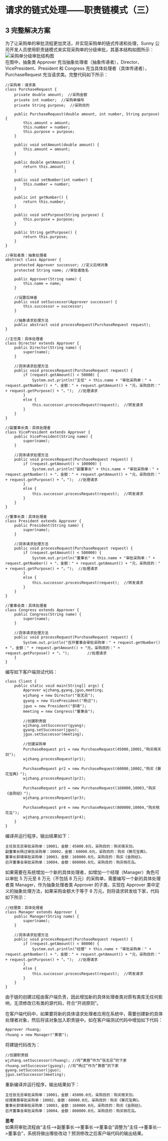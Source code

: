 # 请求的链式处理——职责链模式（三）  
## 3 完整解决方案  
为了让采购单的审批流程更加灵活，并实现采购单的链式传递和处理，Sunny 公司开发人员使用职责链模式来实现采购单的分级审批，其基本结构如图所示：
![采购单分级审批结构图](images/1333307860_9326.gif)  
在图中，抽象类 Approver 充当抽象处理者（抽象传递者），Director、VicePresident、President 和 Congress 充当具体处理者（具体传递者），PurchaseRequest 充当请求类。完整代码如下所示：
```
//采购单：请求类
class PurchaseRequest {
	private double amount;  //采购金额
	private int number;  //采购单编号
	private String purpose;  //采购目的
	
	public PurchaseRequest(double amount, int number, String purpose) {
		this.amount = amount;
		this.number = number;
		this.purpose = purpose;
	}
	
	public void setAmount(double amount) {
		this.amount = amount;
	}
	
	public double getAmount() {
		return this.amount;
	}
	
	public void setNumber(int number) {
		this.number = number;
	}
	
	public int getNumber() {
		return this.number;
	}
	
	public void setPurpose(String purpose) {
		this.purpose = purpose;
	}
	
	public String getPurpose() {
		return this.purpose;
	}
}

//审批者类：抽象处理者
abstract class Approver {
	protected Approver successor; //定义后继对象
	protected String name; //审批者姓名
	
	public Approver(String name) {
		this.name = name;
	}

	//设置后继者
	public void setSuccessor(Approver successor) { 
		this.successor = successor;
	}

    //抽象请求处理方法
    public abstract void processRequest(PurchaseRequest request);
}

//主任类：具体处理者
class Director extends Approver {
	public Director(String name) {
		super(name);
	}
	
    //具体请求处理方法
 	public void processRequest(PurchaseRequest request) {
 		if (request.getAmount() < 50000) {
 			System.out.println("主任" + this.name + "审批采购单：" + request.getNumber() + "，金额：" + request.getAmount() + "元，采购目的：" + request.getPurpose() + "。");  //处理请求
 		}
 		else {
 			this.successor.processRequest(request);  //转发请求
 		}	
 	}
}

//副董事长类：具体处理者
class VicePresident extends Approver {
	public VicePresident(String name) {
		super(name);
	}
	
    //具体请求处理方法
 	public void processRequest(PurchaseRequest request) {
 		if (request.getAmount() < 100000) {
 			System.out.println("副董事长" + this.name + "审批采购单：" + request.getNumber() + "，金额：" + request.getAmount() + "元，采购目的：" + request.getPurpose() + "。");  //处理请求
 		}
 		else {
 			this.successor.processRequest(request);  //转发请求
 		}	
 	}
}

//董事长类：具体处理者
class President extends Approver {
	public President(String name) {
		super(name);
	}
	
    //具体请求处理方法
 	public void processRequest(PurchaseRequest request) {
 		if (request.getAmount() < 500000) {
 			System.out.println("董事长" + this.name + "审批采购单：" + request.getNumber() + "，金额：" + request.getAmount() + "元，采购目的：" + request.getPurpose() + "。");  //处理请求
 		}
 		else {
 			this.successor.processRequest(request);  //转发请求
 		}
 	}
}

//董事会类：具体处理者
class Congress extends Approver {
	public Congress(String name) {
		super(name);
	}
	
    //具体请求处理方法
 	public void processRequest(PurchaseRequest request) {
 		System.out.println("召开董事会审批采购单：" + request.getNumber() + "，金额：" + request.getAmount() + "元，采购目的：" + request.getPurpose() + "。");	    //处理请求
 	}    
}
```

编写如下客户端测试代码：

```
class Client {
	public static void main(String[] args) {
		Approver wjzhang,gyang,jguo,meeting;
		wjzhang = new Director("张无忌");
		gyang = new VicePresident("杨过");
		jguo = new President("郭靖");
		meeting = new Congress("董事会");
	
		//创建职责链
		wjzhang.setSuccessor(gyang);
		gyang.setSuccessor(jguo);
		jguo.setSuccessor(meeting);
		
		//创建采购单
		PurchaseRequest pr1 = new PurchaseRequest(45000,10001,"购买倚天剑");
		wjzhang.processRequest(pr1);
		
		PurchaseRequest pr2 = new PurchaseRequest(60000,10002,"购买《葵花宝典》");
		wjzhang.processRequest(pr2);
	
		PurchaseRequest pr3 = new PurchaseRequest(160000,10003,"购买《金刚经》");
		wjzhang.processRequest(pr3);

		PurchaseRequest pr4 = new PurchaseRequest(800000,10004,"购买桃花岛");
		wjzhang.processRequest(pr4);
	}
} 
```

编译并运行程序，输出结果如下：  
```
主任张无忌审批采购单：10001，金额：45000.0元，采购目的：购买倚天剑。
副董事长杨过审批采购单：10002，金额：60000.0元，采购目的：购买《葵花宝典》。
董事长郭靖审批采购单：10003，金额：160000.0元，采购目的：购买《金刚经》。
召开董事会审批采购单：10004，金额：800000.0元，采购目的：购买桃花岛。
```

如果需要在系统增加一个新的具体处理者，如增加一个经理（Manager）角色可以审批 5 万元至 8 万元（不包括 8 万元）的采购单，需要编写一个新的具体处理者类 Manager，作为抽象处理者类 Approver 的子类，实现在 Approver 类中定义的抽象处理方法，如果采购金额大于等于 8 万元，则将请求转发给下家，代码如下所示：
```
//经理类：具体处理者
class Manager extends Approver {
	public Manager(String name) {
		super(name);
	}
	
    //具体请求处理方法
 	public void processRequest(PurchaseRequest request) {
 		if (request.getAmount() < 80000) {
 			System.out.println("经理" + this.name + "审批采购单：" + request.getNumber() + "，金额：" + request.getAmount() + "元，采购目的：" + request.getPurpose() + "。");  //处理请求
 		}
 		else {
 			this.successor.processRequest(request);  //转发请求
 		}	
 	}
}
```

由于链的创建过程由客户端负责，因此增加新的具体处理者类对原有类库无任何影响，无须修改已有类的源代码，符合“开闭原则”。  

在客户端代码中，如果要将新的具体请求处理者应用在系统中，需要创建新的具体处理者对象，然后将该对象加入职责链中。如在客户端测试代码中增加如下代码：

```
Approver rhuang;
rhuang = new Manager("黄蓉");
```
将建链代码改为：
```
//创建职责链
wjzhang.setSuccessor(rhuang); //将“黄蓉”作为“张无忌”的下家
rhuang.setSuccessor(gyang); //将“杨过”作为“黄蓉”的下家
gyang.setSuccessor(jguo);
jguo.setSuccessor(meeting);
```
重新编译并运行程序，输出结果如下：
```
主任张无忌审批采购单：10001，金额：45000.0元，采购目的：购买倚天剑。
经理黄蓉审批采购单：10002，金额：60000.0元，采购目的：购买《葵花宝典》。
董事长郭靖审批采购单：10003，金额：160000.0元，采购目的：购买《金刚经》。
召开董事会审批采购单：10004，金额：800000.0元，采购目的：购买桃花岛。
```

**思考**  
如果将审批流程由“主任-->副董事长-->董事长-->董事会”调整为“主任-->董事长-->董事会”，系统将做出哪些改动？预测修改之后客户端代码的输出结果。
